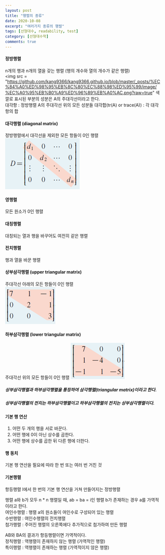 ```yaml
---
layout: post
title: "행렬의 종류"
date: 2020-10-08
excerpt: "여러가지 종류의 행렬"
tags: [선형대수, readability, test]
category: [선형대수학]
comments: true
---
```

#### 정방행렬
n개의 행과 n개의 열을 갖는 행렬 (행의 개수와 열의 개수가 같은 행렬)  
<img src = "https://github.com/kang9366/kang9366.github.io/blob/master/_posts/%EC%84%A0%ED%98%95%EB%8C%80%EC%88%98%ED%95%99/image/%EC%A0%95%EB%B0%A9%ED%96%89%EB%A0%AC.png?raw=true"
색깔로 표시된 부분의 성분은 A의 주대각선이라고 한다.  
대각항 : 정방행렬 A의 주대각선 위의 모든 성분들
대각합(tr(A) or trace(A)) : 각 대각항의 합

#### 대각행렬 (diagonal matrix)
정방행렬에서 대각선을 제외한 모든 항들이 0인 행렬  
<img src = "https://github.com/kang9366/kang9366.github.io/blob/master/_posts/%EC%84%A0%ED%98%95%EB%8C%80%EC%88%98%ED%95%99/image/%EB%8C%80%EA%B0%81%ED%96%89%EB%A0%AC.png? raw=true">

#### 영행렬
모든 원소가 0인 행렬

#### 대칭행렬
대칭되는 열과 행을 바꾸어도 여전히 같은 행렬

#### 전치행렬
행과 열을 바꾼 행렬

#### 상부삼각행렬 (upper triangular matrix)
주대각선 아래의 모든 항들이 0인 행렬  
<img src = "https://github.com/kang9366/kang9366.github.io/blob/master/_posts/%EC%84%A0%ED%98%95%EB%8C%80%EC%88%98%ED%95%99/image/%EC%83%81%EB%B6%80%EC%82%BC%EA%B0%81%ED%96%89%EB%A0%AC.png?raw=true">

#### 하부삼각행렬 (lower triangular matrix)
주대각선 위의 모든 항들이 0인 행렬
<img src = "https://github.com/kang9366/kang9366.github.io/blob/master/_posts/%EC%84%A0%ED%98%95%EB%8C%80%EC%88%98%ED%95%99/image/%ED%95%98%EB%B6%80%EC%82%BC%EA%B0%81%ED%96%89%EB%A0%AC.png?raw=true">

##### 상부삼각행렬과 하부삼각행렬을 통칭하여 삼각행렬(triangular matrix)이라고 한다.
##### 상부삼각행렬의 전치는 하부삼각행렬이고 하부삼각행렬의 전치는 상부삼각행렬이다.

#### 기본 행 연산
1. 어떤 두 개의 행을 서로 바꾼다.
2. 어떤 행에 0이 아닌 상수를 곱한다.
3. 어떤 행에 상수를 곱한 뒤 다른 행에 더한다.

#### 행 동치
기본 행 연산을 필요에 따라 한 번 또는 여러 번 거친 것

#### 기본행렬
항등행렬 I에서 한 번의 기본 행 연산을 거쳐 만들어지는 정방행렬


행렬 a와 b가 모두 n * n 행렬일 때, ab = ba = i인 행렬  b가 존재하는 경우 a를 가역적이라고 한다.</br>
여인수행렬 : 행렬 a의 원소들이 여인수로 구성되어 있는 행렬</br>
수반행렬 : 여인수행렬의 전치행렬</br>
첨가행렬 : 주어진 행렬의 오른쪽에다 추가적으로 첨가하여 만든 행렬</br>

AB와 BA의 결과가 항등행렬이면 가역적이다.</br>
정칙행렬 : 역행렬이 존재하지 않는 행렬 (가역적인 행렬)</br>
특이행렬 : 역행렬이 존재하는 행렬 (가역적이지 않은 행렬)</br>
